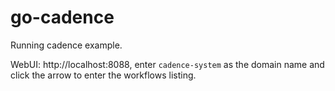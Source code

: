 # go-cadence

Running cadence example.


WebUI: http://localhost:8088, enter `cadence-system` as the domain name and click the arrow to enter the workflows listing.
